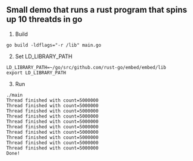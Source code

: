## Small demo that runs a rust program that spins up 10 threatds in go

1. Build
```
go build -ldflags="-r /lib" main.go
```
2. Set LD_LIBRARY_PATH
```
LD_LIBRARY_PATH=~/go/src/github.com/rust-go/embed/embed/lib
export LD_LIBRARY_PATH
```
3. Run
```
./main
Thread finished with count=5000000
Thread finished with count=5000000
Thread finished with count=5000000
Thread finished with count=5000000
Thread finished with count=5000000
Thread finished with count=5000000
Thread finished with count=5000000
Thread finished with count=5000000
Thread finished with count=5000000
Thread finished with count=5000000
Done!
```

